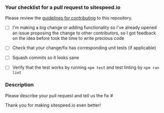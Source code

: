 ### Your checklist for a pull request to sitespeed.io
Please review the [guidelines for contributing](CONTRIBUTING.md) to this repository.

- [ ] I'm making a big change or adding functionality so I've already opened an issue proposing the change to other contributors, so I got feedback on the idea before took the time to write precious code
- [ ] Check that your change/fix has corresponding unit tests (if applicable)
- [ ] Squash commits so it looks sane
- [ ] Verify that the test works by running `npm test` and test linting by `npm run lint`


### Description
Please describe your pull request and tell us the fix #

Thank you for making sitespeed.io even better!
